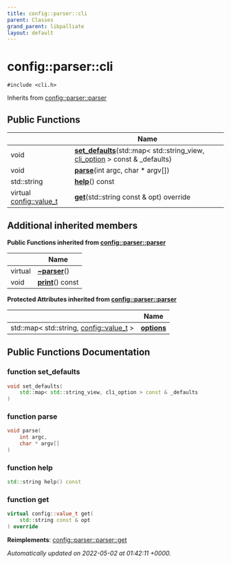 ```yaml
---
title: config::parser::cli
parent: Classes
grand_parent: libpalliate
layout: default
---
```


# config::parser::cli






`#include <cli.h>`

Inherits from [config::parser::parser](/libpalliate/generated/Classes/classconfig_1_1parser_1_1parser)

## Public Functions

|                | Name           |
| -------------- | -------------- |
| void | **[set_defaults](/libpalliate/generated/Classes/classconfig_1_1parser_1_1cli#function-set-defaults)**(std::map< std::string_view, [cli_option](/libpalliate/generated/Classes/structconfig_1_1cli__option) > const & _defaults) |
| void | **[parse](/libpalliate/generated/Classes/classconfig_1_1parser_1_1cli#function-parse)**(int argc, char * argv[]) |
| std::string | **[help](/libpalliate/generated/Classes/classconfig_1_1parser_1_1cli#function-help)**() const |
| virtual [config::value_t](/libpalliate/generated/Namespaces/namespaceconfig#using-value-t) | **[get](/libpalliate/generated/Classes/classconfig_1_1parser_1_1cli#function-get)**(std::string const & opt) override |

## Additional inherited members

**Public Functions inherited from [config::parser::parser](/libpalliate/generated/Classes/classconfig_1_1parser_1_1parser)**

|                | Name           |
| -------------- | -------------- |
| virtual | **[~parser](/libpalliate/generated/Classes/classconfig_1_1parser_1_1parser#function-~parser)**() |
| void | **[print](/libpalliate/generated/Classes/classconfig_1_1parser_1_1parser#function-print)**() const |

**Protected Attributes inherited from [config::parser::parser](/libpalliate/generated/Classes/classconfig_1_1parser_1_1parser)**

|                | Name           |
| -------------- | -------------- |
| std::map< std::string, [config::value_t](/libpalliate/generated/Namespaces/namespaceconfig#using-value-t) > | **[options](/libpalliate/generated/Classes/classconfig_1_1parser_1_1parser#variable-options)**  |


## Public Functions Documentation

### function set_defaults

```cpp
void set_defaults(
    std::map< std::string_view, cli_option > const & _defaults
)
```


### function parse

```cpp
void parse(
    int argc,
    char * argv[]
)
```


### function help

```cpp
std::string help() const
```


### function get

```cpp
virtual config::value_t get(
    std::string const & opt
) override
```


**Reimplements**: [config::parser::parser::get](/libpalliate/generated/Classes/classconfig_1_1parser_1_1parser#function-get)



_Automatically updated on 2022-05-02 at 01:42:11 +0000._